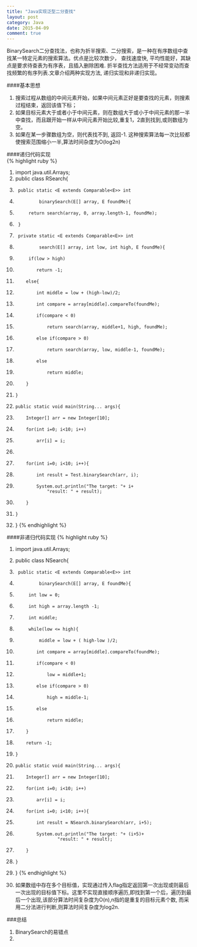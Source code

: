 ```yaml
---
title: "Java实现泛型二分查找"
layout: post
category: Java
date: 2015-04-09
comment: true
---
```

<p class="intro"><span class="dropcap">B</span>inarySearch二分查找法，也称为折半搜索、二分搜索，是一种在有序数组中查找某一特定元素的搜索算法。优点是比较次数少， 查找速度快, 平均性能好，其缺点是要求待查表为有序表，且插入删除困难. 折半查找方法适用于不经常变动而查找频繁的有序列表.文章介绍两种实现方法, 递归实现和非递归实现。</p>

####基本思想
1. 搜索过程从数组的中间元素开始，如果中间元素正好是要查找的元素，则搜素过程结束，返回该值下标；   
2. 如果目标元素大于或者小于中间元素，则在数组大于或小于中间元素的那一半中查找，而且跟开始一样从中间元素开始比较,重复1，2直到找到,或则数组为空。   
3. 如果在某一步骤数组为空，则代表找不到, 返回-1. 
这种搜索算法每一次比较都使搜索范围缩小一半,算法时间杂度为O(log2n)

####递归代码实现   
{% highlight ruby %}
1.	import java.util.Arrays;
2.	public class RSearch{
3.		public static <E extends Comparable<E>> int 
4.				binarySearch(E[] array, E foundMe){
5.			return search(array, 0, array.length-1, foundMe);
6.		}
7.		private static <E extends Comparable<E>> int 
8.				search(E[] array, int low, int high, E foundMe){
9.			if(low > high)
10.				return -1;
11.			else{
12.				int middle = low + (high-low)/2;
13.				int compare = array[middle].compareTo(foundMe);
14.				if(compare < 0)
15.					return search(array, middle+1, high, foundMe);
16.				else if(compare > 0)
17.					return search(array, low, middle-1, foundMe);
18.				else
19.					return middle;
20.			}
21.		}
22.		public static void main(String... args){
23.			Integer[] arr = new Integer[10];
24.			for(int i=0; i<10; i++)
25.				arr[i] = i;
26.		
27.			for(int i=0; i<10; i++){
28.				int result = Test.binarySearch(arr, i);
29.				System.out.println("The target: "+ i+
					"result: " + result);
30.			}
31.		}
32.	}
{% endhighlight %}

####非递归代码实现
{% highlight ruby %}
1.	import java.util.Arrays;
2.	public class NSearch{
3.		public static <E extends Comparable<E>> int 
4.				binarySearch(E[] array, E foundMe){
5.			int low = 0;
6.			int high = array.length -1;
7.			int middle;
8.			while(low <= high){
9.				middle = low + ( high-low )/2;
10.				int compare = array[middle].compareTo(foundMe);
11.				if(compare < 0)
12.					low = middle+1;
13.				else if(compare > 0)
14.					high = middle-1;
15.				else
16.					return middle;
17.			}
18.			return -1;
19.		}
20.		public static void main(String... args){
21.			Integer[] arr = new Integer[10];
22.			for(int i=0; i<10; i++)
23.				arr[i] = i;
24.			for(int i=0; i<10; i++){
25.				int result = NSearch.binarySearch(arr, i+5);
26.				System.out.println("The target: "+ (i+5)+ 
						"result: " + result);
27.			}
28.		}
29.	}
{% endhighlight %}

 2.  如果数组中存在多个目标值，实现通过传入flag指定返回第一次出现或则最后一次出现的目标值下标。这里不实现直接顺序遍历,即找到第一个后，遍历到最后一个出现,该部分算法时间复杂度为O(n),n指的是重复的目标元素个数, 而采用二分法进行判断,则算法时间复杂度为log2n.

###总结
1. BinarySearch的易错点
2. 

